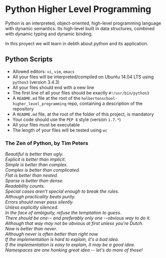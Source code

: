 # Python Higher Level Programming

Python is an interpreted, object-oriented, high-level programming language with dynamic semantics. Its high-level built in data structures, combined with dynamic typing and dynamic binding.  

In this proyect we will learn in debth about python and its application.  

## Python Scripts


- Allowed editors: `vi`, `vim`, `emacs`
- All your files will be interpreted/compiled on Ubuntu 14.04 LTS using `python3` (version 3.4.3)
- All your files should end with a new line
- The first line of all your files should be exactly `#!/usr/bin/python3`
- A `README.md` file at the root of the `holbertonschool-higher_level_programming` repo, containing a description of the repository
- A `README.md` file, at the root of the folder of this project, is mandatory
- Your code should use the `PEP 8` style (version `1.7.*`)
- All your files must be executable
- The length of your files will be tested using `wc`

### The Zen of Python, by Tim Peters

_Beautiful is better than ugly._  
_Explicit is better than implicit._  
_Simple is better than complex._  
_Complex is better than complicated._  
_Flat is better than nested._  
_Sparse is better than dense._  
_Readability counts._  
_Special cases aren't special enough to break the rules._  
_Although practicality beats purity._  
_Errors should never pass silently._  
_Unless explicitly silenced._  
_In the face of ambiguity, refuse the temptation to guess._  
_There should be one-- and preferably only one --obvious way to do it._  
_Although that way may not be obvious at first unless you're Dutch._  
_Now is better than never._  
_Although never is often better than *right* now._  
_If the implementation is hard to explain, it's a bad idea._  
_If the implementation is easy to explain, it may be a good idea._  
_Namespaces are one honking great idea -- let's do more of those!_  
